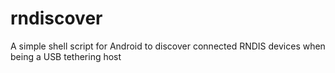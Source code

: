 # rndiscover
A  simple shell script for Android to discover connected RNDIS devices when being a USB tethering host
